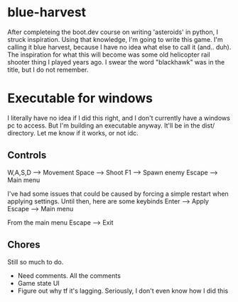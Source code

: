 # blue-harvest

After completeing the boot.dev course on writing 'asteroids' in python, I struck inspiration. Using that knowledge, I'm going to write this game. I'm calling it blue harvest, because I have no idea what else to call it (and.. duh). The inspiration for what this will become was some old helicopter rail shooter thing I played years ago. I swear the word "blackhawk" was in the title, but I do not remember.

# Executable for windows
I literally have no idea if I did this right, and I don't currently have a windows pc to access. But I'm building an executable anyway. It'll be in the dist/ directory. Let me know if it works, or not idc.

## Controls
W,A,S,D --> Movement
Space --> Shoot
F1 --> Spawn enemy
Escape --> Main menu

I've had some issues that could be caused by forcing a simple restart when applying settings. Until then, here are some keybinds
Enter --> Apply
Escape --> Main menu

From the main menu
Escape --> Exit

## Chores
Still so much to do.
- Need comments. All the comments
- Game state UI
- Figure out why tf it's lagging. Seriously, I don't even know how I did this
